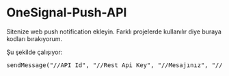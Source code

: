 # OneSignal-Push-API

Sitenize web push notification ekleyin. Farklı projelerde kullanılır diye buraya kodları bırakıyorum.

Şu şekilde çalışıyor:

<pre>sendMessage("//API Id", "//Rest Api Key", "//Mesajınız", "//Tıklayınca yönlendirecek URL");</pre>
